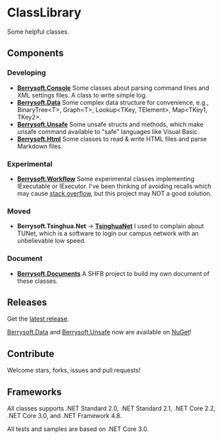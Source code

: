# ClassLibrary
Some helpful classes.
## Components
### Developing
* [**Berrysoft.Console**](https://github.com/Berrysoft/ClassLibrary/tree/master/src/Berrysoft.Console)
Some classes about parsing command lines and XML settings files. A class to write simple log.
* [**Berrysoft.Data**](https://github.com/Berrysoft/ClassLibrary/tree/master/src/Berrysoft.Data)
Some complex data structure for convenience, e.g., BinaryTree&lt;T&gt;, Graph&lt;T&gt;, Lookup&lt;TKey, TElement&gt;, Map&lt;TKey1, TKey2&gt;.
* [**Berrysoft.Unsafe**](https://github.com/Berrysoft/ClassLibrary/tree/master/src/Berrysoft.Unsafe)
Some unsafe structs and methods, which make unsafe command available to "safe" languages like Visual Basic.
* [**Berrysoft.Html**](https://github.com/Berrysoft/ClassLibrary/Tree/master/src/Berrysoft.Html)
Some classes to read & write HTML files and parse Markdown files.
### Experimental
* [**Berrysoft.Workflow**](https://github.com/Berrysoft/ClassLibrary/tree/master/src/Berrysoft.Workflow)
Some experimental classes implementing IExecutable or IExecutor.
I've been thinking of avoiding recalls which may cause [stack overflow](https://stackoverflow.com/), but this project may NOT a good solution.
### Moved
* **Berrysoft.Tsinghua.Net** -> [**TsinghuaNet**](https://github.com/Berrysoft/TsinghuaNet)
I used to complain about TUNet, which is a software to login our campus network with an unbelievable low speed.
### Document
* [**Berrysoft.Documents**](https://github.com/Berrysoft/ClassLibrary/tree/master/doc/Berrysoft.Documents)
A SHFB project to build my own document of these classes.
## Releases
Get the [latest release](https://github.com/Berrysoft/ClassLibrary/releases).

[Berrysoft.Data](https://www.nuget.org/packages/Berrysoft.Data) and [Berrysoft.Unsafe](https://www.nuget.org/packages/Berrysoft.Unsafe) now are available on [NuGet](https://www.nuget.org)!
## Contribute
Welcome stars, forks, issues and pull requests!
## Frameworks
All classes supports .NET Standard 2.0, .NET Standard 2.1, .NET Core 2.2, .NET Core 3.0, and .NET Framework 4.8.

All tests and samples are based on .NET Core 3.0.
